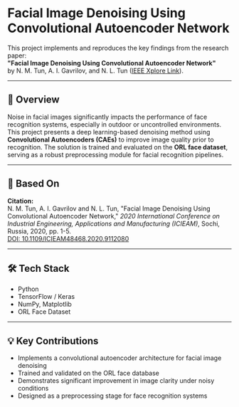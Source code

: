 # Facial Image Denoising Using Convolutional Autoencoder Network

This project implements and reproduces the key findings from the research paper:  
**"Facial Image Denoising Using Convolutional Autoencoder Network"**  
by N. M. Tun, A. I. Gavrilov, and N. L. Tun ([IEEE Xplore Link](https://doi.org/10.1109/ICIEAM48468.2020.9112080)).

---

## 📖 Overview

Noise in facial images significantly impacts the performance of face recognition systems, especially in outdoor or uncontrolled environments. This project presents a deep learning-based denoising method using **Convolutional Autoencoders (CAEs)** to improve image quality prior to recognition. The solution is trained and evaluated on the **ORL face dataset**, serving as a robust preprocessing module for facial recognition pipelines.

---

## 🧠 Based On

**Citation:**  
N. M. Tun, A. I. Gavrilov and N. L. Tun, "Facial Image Denoising Using Convolutional Autoencoder Network," *2020 International Conference on Industrial Engineering, Applications and Manufacturing (ICIEAM)*, Sochi, Russia, 2020, pp. 1-5.  
[DOI: 10.1109/ICIEAM48468.2020.9112080](https://doi.org/10.1109/ICIEAM48468.2020.9112080)

---

## 🛠️ Tech Stack

- Python
- TensorFlow / Keras
- NumPy, Matplotlib
- ORL Face Dataset

---

## 💡 Key Contributions

- Implements a convolutional autoencoder architecture for facial image denoising  
- Trained and validated on the ORL face database  
- Demonstrates significant improvement in image clarity under noisy conditions  
- Designed as a preprocessing stage for face recognition systems
